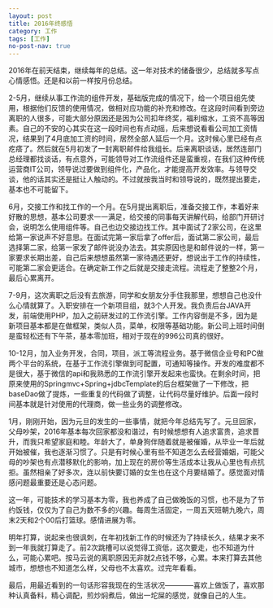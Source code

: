 ```yaml
---
layout: post
title: 2016年终感悟
category: 工作
tags: [工作]
no-post-nav: true
---
```


2016年在前天结束，继续每年的总结。这一年对技术的储备很少，总结就多写点心情感悟。还是和以前一样按月份总结。

2-5月，继续从事工作流的组件开发，基础版完成的情况下，给一个项目组先使用，根据他们反馈的使用情况，做相对应功能的补充和修改。在这段时间看到旁边离职的人很多，可能大部分原因还是因为公司扣年终奖，福利缩水，工资不高等因素。自己的不安的心其实在这一段时间也有点动摇，后来想说看看公司加工资情况，结果到了4月底加工资的时间，居然全部人延后一个月。这时候心里已经有点疙瘩了。然后就在5月初发了一封离职邮件给我组长。后来离职谈话，居然连部门总经理都找谈话，有点意外，可能领导对工作流组件还是蛮重视，在我们这种传统运营商IT公司，领导说过要做到组件化，产品化，才能提高开发效率。与领导交谈，他的话其实还是挺让人触动的。不过就按我当时和领导说的，既然提出要走，基本也不可能留下。

6月，交接工作和找工作的一个月。在5月提出离职后，准备交接工作，本着好来好散的思想，基本公司要求一一满足，给交接的同事每天讲解代码，给部门开研讨会，说明怎么使用组件等。自己也边交接边找工作。其中面试了2家公司，在这里给第一家说声不好意思。在面试完第一家后拿了offer后，面试第二家公司，最后选择第二家，给第一家发了邮件说没办法去。其实原因也是和邮件说的一样，第一家要求长期出差，自己后来想想虽然第一家待遇还更好，想说出于工作的持续性，可能第二家会更适合。在确定新工作之后就是交接走流程。流程走了整整2个月，最后心累离开。

7-9月，这次离职之后没有去旅游，同学和女朋友分手住我那里，想想自己也没什么心情就算了。入职安排在一个新项目组，就3个人开发。我负责后台JAVA开发，前端使用PHP，加入之前研发过的工作流引擎。工作内容倒是不多，因为是新项目基本都是在做框架，类似人员，菜单，权限等基础功能。新公司上班时间倒是蛮轻松还有下午茶，基本零加班，相对于现在的996公司真的很好。

10-12月，加入业务开发，合同，项目，派工等流程业务。基于微信企业号和PC做两个平台的系统，在基于工作流引擎做到可配置，可通知等操作。开发的难度都不是很大，基于微信的api和我熟悉的工作流引擎开发起来也蛮快。在剩余时间，把原来使用的Springmvc+Spring+jdbcTemplate的后台框架做了一下修改，把baseDao做了提炼，一些重复的代码做了调整，让代码尽量好维护。后面一段时间基本就是针对使用的代理商，做一些业务的调整修改。

1月，刚刚开始，因为元旦的发生的一些事情，就把今年总结先写了。元旦回家，父母吵架，2016年基本每次回家都没和谐过，有时候想想有人追求富贵，追求晋升，而我只希望家庭和睦。年龄大了，单身狗伴随着就是被催婚，从毕业一年后就开始被催，我也逐渐习惯了。只是有时候心里有些不知道怎么去经营婚姻，可能父母的吵架也有点潜移默化的影响，加上现在的房价等生活成本让我从心里也有点抗拒。虽然相亲了好多次，连以前快要订婚的女生也在这个月要结婚了。感觉面对情感问题最重要还是心态问题。

这一年，可能技术的学习基本为零，我也养成了自己做晚饭的习惯，也不是为了节约饭钱，仅仅为了自己为数不多的兴趣。每周生活固定，一周五天班朝九晚六，周末2天和2个00后打篮球。感情进展为零。


明年打算，说起来也很讽刺，在年初找新工作的时候还为了持续长久，结果才来不到一年我就打算走了。前2次跳槽可以说觉得工资低，这次要走，也不知道为什么，可能心累吧。按马云说的离职原因无非就2点钱不够，心累。本来打算去其他城市，想想也不知道怎么样，父母也不太喜欢。过完年看看。


最后，用最近看到的一句话形容我现在的生活状况————喜欢上做饭了，喜欢那种认真备料，精心调配，煎炒焖煮后，做出一坨屎的感觉，就像自己的人生。



